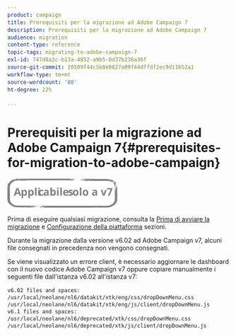 ```yaml
---
product: campaign
title: Prerequisiti per la migrazione ad Adobe Campaign 7
description: Prerequisiti per la migrazione ad Adobe Campaign 7
audience: migration
content-type: reference
topic-tags: migrating-to-adobe-campaign-7
exl-id: 747d8a2c-b13a-4852-a9b5-0d37b236a36f
source-git-commit: 20509f44c5b8e0827a09f44dffdf2ec9d11652a1
workflow-type: tm+mt
source-wordcount: '80'
ht-degree: 22%

---
```


# Prerequisiti per la migrazione ad Adobe Campaign 7{#prerequisites-for-migration-to-adobe-campaign}

![](../../assets/v7-only.svg)

Prima di eseguire qualsiasi migrazione, consulta la [Prima di avviare la migrazione](../../migration/using/before-starting-migration.md) e [Configurazione della piattaforma](../../migration/using/configuring-your-platform.md) sezioni.

Durante la migrazione dalla versione v6.02 ad Adobe Campaign v7, alcuni file consegnati in precedenza non vengono consegnati.

Se viene visualizzato un errore client, è necessario aggiornare le dashboard con il nuovo codice Adobe Campaign v7 oppure copiare manualmente i seguenti file dall&#39;istanza v6.02 all&#39;istanza v7:

```
v6.02 files and spaces:
/usr/local/neolane/nl6/datakit/xtk/eng/css/dropDownMenu.css
/usr/local/neolane/nl6/datakit/xtk/eng/js/client/dropDownMenu.js
v6.1 files and spaces:
/usr/local/neolane/nl6/deprecated/xtk/css/dropDownMenu.css
/usr/local/neolane/nl6/deprecated/xtk/js/client/dropDownMenu.js  
```
